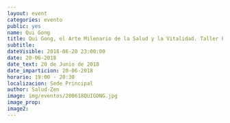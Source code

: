 ```yaml
---
layout: event
categories: evento
public: yes
name: Qui Gong
title: Qui Gong, el Arte Milenario de la Salud y la Vitalidad. Taller Práctico.
subtitle:
dateVisible: 2018-06-20 23:00:00
date: 20-06-2018
date_text: 20 de Junio de 2018
date_imparticion: 20-06-2018
horario: 19:00 - 20:30
localizacion: Sede Principal
author: Salud-Zen
image: img/eventos/200618QUIGONG.jpg
image_prop:
image2:
---
```

